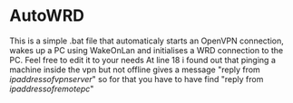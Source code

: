 # AutoWRD
This is a simple .bat file that automaticaly starts an OpenVPN connection, wakes up a PC using WakeOnLan and initialises a WRD connection to the PC.
Feel free to edit it to your needs
At line 18 i found out that pinging a machine inside the vpn but not offline gives a message "reply from _ipaddressofvpnserver_" so for that you have to have find "reply from _ipaddressofremotepc_"
